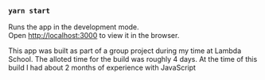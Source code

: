 ### `yarn start`

Runs the app in the development mode.<br />
Open [http://localhost:3000](http://localhost:3000) to view it in the browser.

This app was built as part of a group project during my time at Lambda School. The alloted time for the build was roughly 4 days.
At the time of this build I had about 2 months of experience with JavaScript
